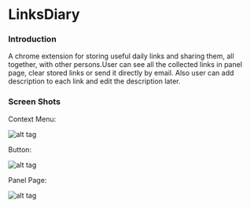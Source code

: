 LinksDiary
==========

### Introduction
A chrome extension for storing useful daily links and sharing them, all together, with other persons.User can see all the collected links in panel page, clear stored links or send it directly by email. Also user can add description to each link and edit the description later.

### Screen Shots
Context Menu:

![alt tag](https://raw.github.com/coybit/LinksDiary/master/shot1.png)

Button:

![alt tag](https://raw.github.com/coybit/LinksDiary/master/shot2.png)

Panel Page:

![alt tag](https://raw.github.com/coybit/LinksDiary/master/shot3.png)